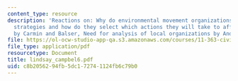 ```yaml
---
content_type: resource
description: 'Reactions on: Why do environmental movement organizations have different
  strategies and how do they select which actions they will take to affect change?
  by Carmin and Balser, Need for analysis of local organizations by Andrews and Edwards.'
file: https://ol-ocw-studio-app-qa.s3.amazonaws.com/courses/11-363-civil-society-and-the-environment-spring-2005/c8b2056294fb5dc172741124fb6c79b0_lindsay_campbel6.pdf
file_type: application/pdf
resourcetype: Document
title: lindsay_campbel6.pdf
uid: c8b20562-94fb-5dc1-7274-1124fb6c79b0
---
```

